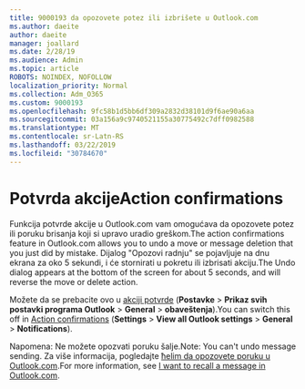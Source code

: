 ```yaml
---
title: 9000193 da opozovete potez ili izbrišete u Outlook.com
ms.author: daeite
author: daeite
manager: joallard
ms.date: 2/28/19
ms.audience: Admin
ms.topic: article
ROBOTS: NOINDEX, NOFOLLOW
localization_priority: Normal
ms.collection: Adm_O365
ms.custom: 9000193
ms.openlocfilehash: 9fc58b1d5bb6df309a2832d38101d9f6ae90a6aa
ms.sourcegitcommit: 03a156a9c9740521155a30775492c7dff0982588
ms.translationtype: MT
ms.contentlocale: sr-Latn-RS
ms.lasthandoff: 03/22/2019
ms.locfileid: "30784670"
---
```

# <a name="action-confirmations"></a><span data-ttu-id="3e507-102">Potvrda akcije</span><span class="sxs-lookup"><span data-stu-id="3e507-102">Action confirmations</span></span>

<span data-ttu-id="3e507-103">Funkcija potvrde akcije u Outlook.com vam omogućava da opozovete potez ili poruku brisanja koji si upravo uradio greškom.</span><span class="sxs-lookup"><span data-stu-id="3e507-103">The action confirmations feature in Outlook.com allows you to undo a move or message deletion that you just did by mistake.</span></span> <span data-ttu-id="3e507-104">Dijalog "Opozovi radnju" se pojavljuje na dnu ekrana za oko 5 sekundi, i će stornirati u pokretu ili izbrisati akciju.</span><span class="sxs-lookup"><span data-stu-id="3e507-104">The Undo dialog appears at the bottom of the screen for about 5 seconds, and will reverse the move or delete action.</span></span>

<span data-ttu-id="3e507-105">Možete da se prebacite ovo u [akciji potvrde](https://outlook.live.com/mail/options/general/notifications) (**Postavke** > **Prikaz svih postavki programa Outlook** > **General** > **obaveštenja**).</span><span class="sxs-lookup"><span data-stu-id="3e507-105">You can switch this off in [Action confirmations](https://outlook.live.com/mail/options/general/notifications) (**Settings** > **View all Outlook settings** > **General** > **Notifications**).</span></span>

<span data-ttu-id="3e507-106">Napomena: Ne možete opozvati poruku šalje.</span><span class="sxs-lookup"><span data-stu-id="3e507-106">Note: You can't undo message sending.</span></span> <span data-ttu-id="3e507-107">Za više informacija, pogledajte [ћelim da opozovete poruku u Outlook.com](https://support.office.com/article/c069ddde-5282-4085-8f4c-d7b133324f8a).</span><span class="sxs-lookup"><span data-stu-id="3e507-107">For more information, see [I want to recall a message in Outlook.com](https://support.office.com/article/c069ddde-5282-4085-8f4c-d7b133324f8a).</span></span>